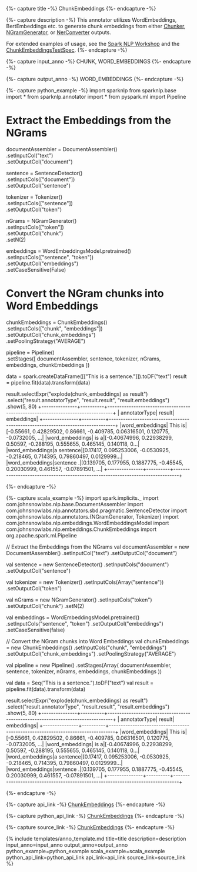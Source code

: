 {%- capture title -%}
ChunkEmbeddings
{%- endcapture -%}

{%- capture description -%}
This annotator utilizes WordEmbeddings, BertEmbeddings etc. to generate chunk embeddings from either
[Chunker](https://nlp.johnsnowlabs.com/api/com/johnsnowlabs/nlp/annotators/Chunker), [NGramGenerator](https://nlp.johnsnowlabs.com/api/com/johnsnowlabs/nlp/annotators/NGramGenerator),
or [NerConverter](https://nlp.johnsnowlabs.com/api/com/johnsnowlabs/nlp/annotators/ner/NerConverter) outputs.

For extended examples of usage, see the [Spark NLP Workshop](https://github.com/JohnSnowLabs/spark-nlp-workshop/blob/master/tutorials/Certification_Trainings/Public/databricks_notebooks/3.SparkNLP_Pretrained_Models_v3.0.ipynb)
and the [ChunkEmbeddingsTestSpec](https://github.com/JohnSnowLabs/spark-nlp/blob/master/src/test/scala/com/johnsnowlabs/nlp/embeddings/ChunkEmbeddingsTestSpec.scala).
{%- endcapture -%}

{%- capture input_anno -%}
CHUNK, WORD_EMBEDDINGS
{%- endcapture -%}

{%- capture output_anno -%}
WORD_EMBEDDINGS
{%- endcapture -%}

{%- capture python_example -%}
import sparknlp
from sparknlp.base import *
from sparknlp.annotator import *
from pyspark.ml import Pipeline

# Extract the Embeddings from the NGrams
documentAssembler = DocumentAssembler() \
    .setInputCol("text") \
    .setOutputCol("document")

sentence = SentenceDetector() \
    .setInputCols(["document"]) \
    .setOutputCol("sentence")

tokenizer = Tokenizer() \
    .setInputCols(["sentence"]) \
    .setOutputCol("token")

nGrams = NGramGenerator() \
    .setInputCols(["token"]) \
    .setOutputCol("chunk") \
    .setN(2)

embeddings = WordEmbeddingsModel.pretrained() \
    .setInputCols(["sentence", "token"]) \
    .setOutputCol("embeddings") \
    .setCaseSensitive(False)

# Convert the NGram chunks into Word Embeddings
chunkEmbeddings = ChunkEmbeddings() \
    .setInputCols(["chunk", "embeddings"]) \
    .setOutputCol("chunk_embeddings") \
    .setPoolingStrategy("AVERAGE")

pipeline = Pipeline() \
    .setStages([
      documentAssembler,
      sentence,
      tokenizer,
      nGrams,
      embeddings,
      chunkEmbeddings
    ])

data = spark.createDataFrame([["This is a sentence."]]).toDF("text")
result = pipeline.fit(data).transform(data)

result.selectExpr("explode(chunk_embeddings) as result") \
    .select("result.annotatorType", "result.result", "result.embeddings") \
    .show(5, 80)
+---------------+----------+--------------------------------------------------------------------------------+
|  annotatorType|    result|                                                                      embeddings|
+---------------+----------+--------------------------------------------------------------------------------+
|word_embeddings|   This is|[-0.55661, 0.42829502, 0.86661, -0.409785, 0.06316501, 0.120775, -0.0732005, ...|
|word_embeddings|      is a|[-0.40674996, 0.22938299, 0.50597, -0.288195, 0.555655, 0.465145, 0.140118, 0...|
|word_embeddings|a sentence|[0.17417, 0.095253006, -0.0530925, -0.218465, 0.714395, 0.79860497, 0.0129999...|
|word_embeddings|sentence .|[0.139705, 0.177955, 0.1887775, -0.45545, 0.20030999, 0.461557, -0.07891501, ...|
+---------------+----------+--------------------------------------------------------------------------------+

{%- endcapture -%}

{%- capture scala_example -%}
import spark.implicits._
import com.johnsnowlabs.nlp.base.DocumentAssembler
import com.johnsnowlabs.nlp.annotators.sbd.pragmatic.SentenceDetector
import com.johnsnowlabs.nlp.annotators.{NGramGenerator, Tokenizer}
import com.johnsnowlabs.nlp.embeddings.WordEmbeddingsModel
import com.johnsnowlabs.nlp.embeddings.ChunkEmbeddings
import org.apache.spark.ml.Pipeline

// Extract the Embeddings from the NGrams
val documentAssembler = new DocumentAssembler()
  .setInputCol("text")
  .setOutputCol("document")

val sentence = new SentenceDetector()
  .setInputCols("document")
  .setOutputCol("sentence")

val tokenizer = new Tokenizer()
  .setInputCols(Array("sentence"))
  .setOutputCol("token")

val nGrams = new NGramGenerator()
  .setInputCols("token")
  .setOutputCol("chunk")
  .setN(2)

val embeddings = WordEmbeddingsModel.pretrained()
  .setInputCols("sentence", "token")
  .setOutputCol("embeddings")
  .setCaseSensitive(false)

// Convert the NGram chunks into Word Embeddings
val chunkEmbeddings = new ChunkEmbeddings()
  .setInputCols("chunk", "embeddings")
  .setOutputCol("chunk_embeddings")
  .setPoolingStrategy("AVERAGE")

val pipeline = new Pipeline()
  .setStages(Array(
    documentAssembler,
    sentence,
    tokenizer,
    nGrams,
    embeddings,
    chunkEmbeddings
  ))

val data = Seq("This is a sentence.").toDF("text")
val result = pipeline.fit(data).transform(data)

result.selectExpr("explode(chunk_embeddings) as result")
  .select("result.annotatorType", "result.result", "result.embeddings")
  .show(5, 80)
+---------------+----------+--------------------------------------------------------------------------------+
|  annotatorType|    result|                                                                      embeddings|
+---------------+----------+--------------------------------------------------------------------------------+
|word_embeddings|   This is|[-0.55661, 0.42829502, 0.86661, -0.409785, 0.06316501, 0.120775, -0.0732005, ...|
|word_embeddings|      is a|[-0.40674996, 0.22938299, 0.50597, -0.288195, 0.555655, 0.465145, 0.140118, 0...|
|word_embeddings|a sentence|[0.17417, 0.095253006, -0.0530925, -0.218465, 0.714395, 0.79860497, 0.0129999...|
|word_embeddings|sentence .|[0.139705, 0.177955, 0.1887775, -0.45545, 0.20030999, 0.461557, -0.07891501, ...|
+---------------+----------+--------------------------------------------------------------------------------+

{%- endcapture -%}

{%- capture api_link -%}
[ChunkEmbeddings](https://nlp.johnsnowlabs.com/api/com/johnsnowlabs/nlp/embeddings/ChunkEmbeddings)
{%- endcapture -%}

{%- capture python_api_link -%}
[ChunkEmbeddings](https://nlp.johnsnowlabs.com/api/python/reference/autosummary/sparknlp.annotator.ChunkEmbeddings.html)
{%- endcapture -%}

{%- capture source_link -%}
[ChunkEmbeddings](https://github.com/JohnSnowLabs/spark-nlp/tree/master/src/main/scala/com/johnsnowlabs/nlp/embeddings/ChunkEmbeddings.scala)
{%- endcapture -%}

{% include templates/anno_template.md
title=title
description=description
input_anno=input_anno
output_anno=output_anno
python_example=python_example
scala_example=scala_example
python_api_link=python_api_link
api_link=api_link
source_link=source_link
%}